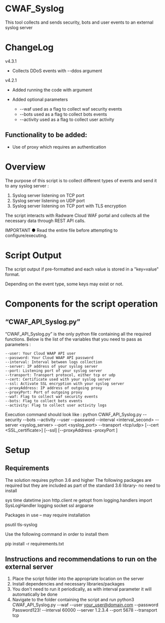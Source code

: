 # CWAF_Syslog
This tool collects and sends security, bots and user events to an external syslog server

# ChangeLog

v4.3.1
- Collects DDoS events with --ddos argument

v4.2.1
- Added running the code with argument
		
- Added optional parameters
	- --waf used as a flag to collect waf security events
	- --bots used as a flag to collect bots events
	- --activity used as a flag to collect user activity

## Functionality to be added:

- Use of proxy which requires an authentication

# Overview 

The purpose of this script is to collect different types of events and send it to any syslog server :
1.	Syslog server listening on TCP port
2.	Syslog server listening on UDP port
3.  Syslog server listening on TCP port with TLS encryption

The script interacts with Radware Cloud WAF portal and collects all the necessary data through REST API calls.

IMPORTANT
● Read the entire file before attempting to configure/executing.


# Script Output

The script output if pre-formatted and each value is stored in a "key=value" format.

Depending on the event type, some keys may exist or not.

# Components for the script operation

## “CWAF_API_Syslog.py”

“CWAF_API_Syslog.py” is the only python file containing all the required functions. Below is the list of the variables that you need to pass as parameters : 

    --user: Your Cloud WAAP API user
    --password: Your Cloud WAAP API password
    --interval: Interval between logs collection
    --server: IP address of your syslog server
    --port: Listening port of your syslog server
    --transport: Transport protocol, either tcp or udp
    --cert: Certificate used with your syslog server
    --ssl: Activate SSL encryption with your syslog server
    --proxyAddress: IP address of outgoing proxy
    --proxyPort: Port of outgoing proxy
    --waf: Flag to collect waf security events
    --bots: Flag to collect bots events
    --activity: Flag to collect user activity logs

Execution command should look like : python CWAF_API_Syslog.py --security --bots --activity --user <user> --password <password> --interval <interval_second> --server <syslog_server> --port <syslog_port> --transport <tcp/udp> [--cert <SSL_certificate>] [--ssl] [--proxyAddress <proxy-address> -proxyPort <proxy-port>]

# Setup

## Requirements

The solution requires python 3.6 and higher
The following packages are required but they are included as part of the standard 3.6 library- no need to install

sys
time
datetime
json
http.client
re
getopt
from logging.handlers import SysLogHandler
logging
socket
ssl
argparse

Packages in use – may require installation 

psutil
tls-syslog

Use the following command in order to install them

pip install -r requirements.txt

## Instructions and recommendations to run on the external server

1. Place the script folder into the appropriate location on the server
2. Install dependencies and necessary libraries/packages
3. You don't need to run it periodically, as with interval parameter it will automatically be done
4. Navigate to the folder containing the script and run 
python3 CWAF_API_Syslog.py --waf --user your_user@domain.com --password Password123! --interval 60000 --server 1.2.3.4 --port 5678 --transport tcp

